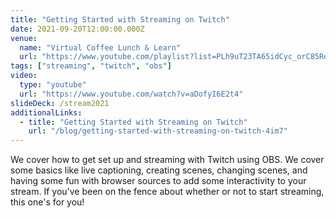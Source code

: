```yaml
---
title: "Getting Started with Streaming on Twitch"
date: 2021-09-20T12:00:00.000Z
venue:
  name: "Virtual Coffee Lunch & Learn"
  url: "https://www.youtube.com/playlist?list=PLh9uT23TA65idCyc_orC85RefgY_-fKsG"
tags: ["streaming", "twitch", "obs"]
video:
  type: "youtube"
  url: "https://www.youtube.com/watch?v=aDofyI6E2t4"
slideDeck: /stream2021
additionalLinks:
  - title: "Getting Started with Streaming on Twitch"
    url: "/blog/getting-started-with-streaming-on-twitch-4im7"
---
```


We cover how to get set up and streaming with Twitch using OBS. We cover some basics like live captioning, creating scenes, changing scenes, and having some fun with browser sources to add some interactivity to your stream. If you've been on the fence about whether or not to start streaming, this one's for you!
